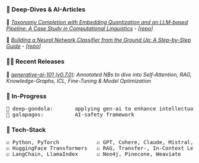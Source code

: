### 🐬 Deep-Dives & AI-Articles

📄 <a href="https://huggingface.co/blog/dcarpintero/taxonomy-completion" target="_blank">*Taxonomy Completion with Embedding Quantization and an LLM-based Pipeline: A Case Study in Computational Linguistics*</a> - *[[repo](https://github.com/dcarpintero/taxonomy-completion)]*

📄 <a href="https://huggingface.co/blog/dcarpintero/building-a-neural-network-for-image-classification" target="_blank">*Building a Neural Network Classifier from the Ground Up: A Step-by-Step Guide*</a> - *[[repo](https://github.com/dcarpintero/nn-image-classifier)]*

### 🧙‍♂️ Recent Releases

📄 *[generative-ai-101 (v0.7.0)](https://github.com/dcarpintero/generative-ai-101): Annotated NBs to dive into Self-Attention, RAG, Knowledge-Graphs, ICL, Fine-Tuning & Model Optimization*

### 🔭 In-Progress

<pre>
🌱 deep-gondola:       applying gen-ai to enhance intellectual property services, and derive patent insights
🧭 galapagos:          AI-safety framework
</pre>

### 🧮 Tech-Stack

<pre>
☑️ Python, PyTorch            ☑️ GPT, Cohere, Claude, Mistral, Llama   ☑️ LangSmith, Weights & Biases 
☑️ HuggingFace Transformers   ☑️ RAG, Transfer-, In-Context Learning   ☑️ Pandas, Scikit
☑️ LangChain, LlamaIndex      ☑️ Neo4j, Pinecone, Weaviate             ☑️ Fine-Tuning, Quantization
</pre>
